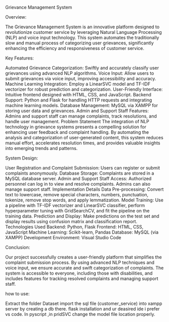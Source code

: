 Grievance Management System

Overview:

The Grievance Management System is an innovative platform designed to revolutionize customer service by leveraging Natural Language Processing (NLP) and voice input technology. This system automates the traditionally slow and manual process of categorizing user grievances, significantly enhancing the efficiency and responsiveness of customer service.

Key Features:

Automated Grievance Categorization: Swiftly and accurately classify user grievances using advanced NLP algorithms.
Voice Input: Allow users to submit grievances via voice input, improving accessibility and accuracy.
Machine Learning Integration: Employ a LinearSVC model and TF-IDF vectorizer for robust prediction and categorization.
User-Friendly Interface: Intuitive frontend designed with HTML, CSS, and JavaScript.
Backend Support: Python and Flask for handling HTTP requests and integrating machine learning models.
Database Management: MySQL via XAMPP for storing user data and grievances.
Admin and Support Staff Features: Admins and support staff can manage complaints, track resolutions, and handle user management.
Problem Statement
The integration of NLP technology in grievance systems presents a compelling solution for enhancing user feedback and complaint handling. By automating the analysis and categorization of user-generated content, this system reduces manual effort, accelerates resolution times, and provides valuable insights into emerging trends and patterns.

System Design:

User Registration and Complaint Submission: Users can register or submit complaints anonymously.
Database Storage: Complaints are stored in a MySQL database server.
Admin and Support Staff Access: Authorized personnel can log in to view and resolve complaints. Admins can also manage support staff.
Implementation Details
Data Pre-processing: Convert text to lowercase, remove special characters, numbers, punctuation, tokenize, remove stop words, and apply lemmatization.
Model Training: Use a pipeline with TF-IDF vectorizer and LinearSVC classifier, perform hyperparameter tuning with GridSearchCV, and fit the pipeline on the training data.
Prediction and Display: Make predictions on the test set and display results using confusion matrix and classification report.
Technologies Used
Backend: Python, Flask
Frontend: HTML, CSS, JavaScript
Machine Learning: Scikit-learn, Pandas
Database: MySQL (via XAMPP)
Development Environment: Visual Studio Code

Conclusion:

Our project successfully creates a user-friendly platform that simplifies the complaint submission process. By using advanced NLP techniques and voice input, we ensure accurate and swift categorization of complaints. The system is accessible to everyone, including those with disabilities, and includes features for tracking resolved complaints and managing support staff.



how to use:

Extract the folder Dataset 
import the sql file (customer_service) into xampp server by creating a db there.
flask installation and ur deasired ide i prefer vs code. 
In pyscript ,in pridSVC change the model file location properly. 
